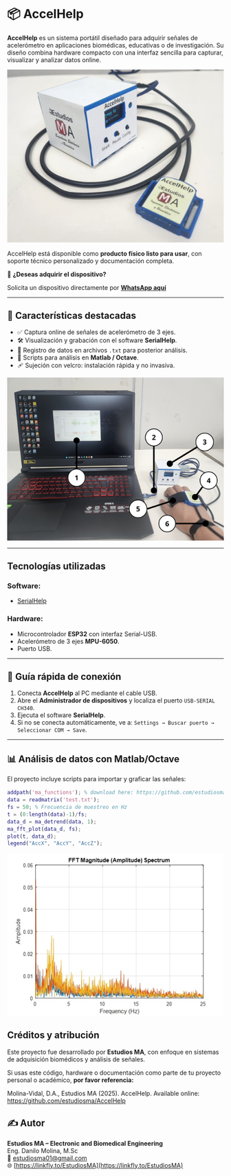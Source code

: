 # 📦 AccelHelp

**AccelHelp** es un sistema portátil diseñado para adquirir señales de acelerómetro en aplicaciones biomédicas, educativas o de investigación. Su diseño combina hardware compacto con una interfaz sencilla para capturar, visualizar y analizar datos online.

![Product](img/Product.png)

AccelHelp está disponible como **producto físico listo para usar**, con soporte técnico personalizado y documentación completa.

📲 **¿Deseas adquirir el dispositivo?**  

Solicita un dispositivo directamente por [**WhatsApp aquí**](https://wa.me/593979287659?text=Hola%21+Deseo+adquirir+el+dispositivo+%2AAccelHelp)

---

## 🚀 Características destacadas

- ✅ Captura online de señales de acelerómetro de 3 ejes.
- 🛠️ Visualización y grabación con el software **SerialHelp**.
- 💾 Registro de datos en archivos `.txt` para posterior análisis.
- 🧪 Scripts para análisis en **Matlab / Octave**.
- 🩹 Sujeción con velcro: instalación rápida y no invasiva.

![System](img/System.png)

---

## Tecnologías utilizadas

### Software:
- [SerialHelp](https://github.com/estudiosma/serialhelp)

### Hardware:
- Microcontrolador **ESP32** con interfaz Serial-USB.
- Acelerómetro de 3 ejes **MPU-6050**.
- Puerto USB.

---

## 🔌 Guía rápida de conexión

1. Conecta **AccelHelp** al PC mediante el cable USB.
2. Abre el **Administrador de dispositivos** y localiza el puerto `USB-SERIAL CH340`.
3. Ejecuta el software **SerialHelp**.
4. Si no se conecta automáticamente, ve a:
   `Settings → Buscar puerto → Seleccionar COM → Save`.

---

## 📊 Análisis de datos con Matlab/Octave

El proyecto incluye scripts para importar y graficar las señales:

```matlab
addpath('ma_functions'); % download here: https://github.com/estudiosma/matlab
data = readmatrix('test.txt');
fs = 50; % Frecuencia de muestreo en Hz
t = (0:length(data)-1)/fs;
data_d = ma_detrend(data, 1);
ma_fft_plot(data_d, fs);
plot(t, data_d);
legend("AccX", "AccY", "AccZ");
```
![System](img/fft.jpg)



## Créditos y atribución

Este proyecto fue desarrollado por **Estudios MA**, con enfoque en sistemas de adquisición biomédicos y análisis de señales.

Si usas este código, hardware o documentación como parte de tu proyecto personal o académico, **por favor referencia:**

Molina-Vidal, D.A., Estudios MA (2025). AccelHelp. Available online: https://github.com/estudiosma/AccelHelp

## ✍️ Autor

**Estudios MA – Electronic and Biomedical Engineering**  
Eng. Danilo Molina, M.Sc  
📧 estudiosma01@gmail.com  
🌐 [https://linkfly.to/EstudiosMA](https://linkfly.to/EstudiosMA)